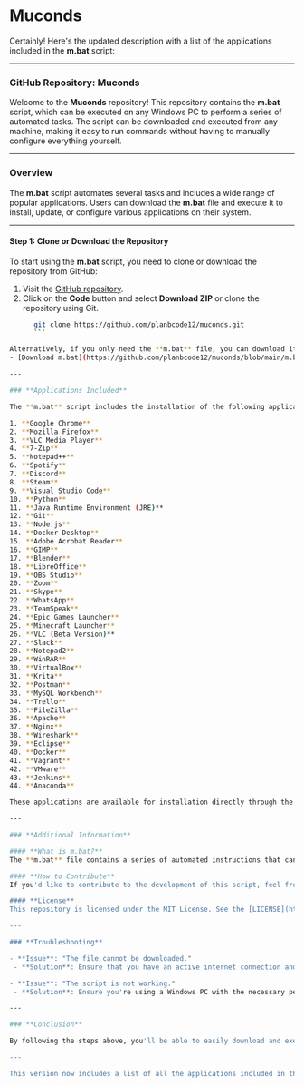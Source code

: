 # Muconds
Certainly! Here's the updated description with a list of the applications included in the **m.bat** script:

---

### **GitHub Repository: Muconds**

Welcome to the **Muconds** repository! This repository contains the **m.bat** script, which can be executed on any Windows PC to perform a series of automated tasks. The script can be downloaded and executed from any machine, making it easy to run commands without having to manually configure everything yourself.

---

### **Overview**

The **m.bat** script automates several tasks and includes a wide range of popular applications. Users can download the **m.bat** file and execute it to install, update, or configure various applications on their system.

---

#### **Step 1: Clone or Download the Repository**

To start using the **m.bat** script, you need to clone or download the repository from GitHub:

1. Visit the [GitHub repository](https://github.com/planbcode12/muconds).
2. Click on the **Code** button and select **Download ZIP** or clone the repository using Git.
 ```bash
       git clone https://github.com/planbcode12/muconds.git
       ```

Alternatively, if you only need the **m.bat** file, you can download it directly by using the following link:
- [Download m.bat](https://github.com/planbcode12/muconds/blob/main/m.bat)

---

### **Applications Included**

The **m.bat** script includes the installation of the following applications:

1. **Google Chrome**
2. **Mozilla Firefox**
3. **VLC Media Player**
4. **7-Zip**
5. **Notepad++**
6. **Spotify**
7. **Discord**
8. **Steam**
9. **Visual Studio Code**
10. **Python**
11. **Java Runtime Environment (JRE)**
12. **Git**
13. **Node.js**
14. **Docker Desktop**
15. **Adobe Acrobat Reader**
16. **GIMP**
17. **Blender**
18. **LibreOffice**
19. **OBS Studio**
20. **Zoom**
21. **Skype**
22. **WhatsApp**
23. **TeamSpeak**
24. **Epic Games Launcher**
25. **Minecraft Launcher**
26. **VLC (Beta Version)**
27. **Slack**
28. **Notepad2**
29. **WinRAR**
30. **VirtualBox**
31. **Krita**
32. **Postman**
33. **MySQL Workbench**
34. **Trello**
35. **FileZilla**
36. **Apache**
37. **Nginx**
38. **Wireshark**
39. **Eclipse**
40. **Docker**
41. **Vagrant**
42. **VMware**
43. **Jenkins**
44. **Anaconda**

These applications are available for installation directly through the script. You can choose which application you want to install, and the script will take care of the rest!

---

### **Additional Information**

#### **What is m.bat?**
The **m.bat** file contains a series of automated instructions that can execute various tasks on your PC. The script is designed to simplify complex processes and can be customized to suit your specific needs.

#### **How to Contribute**
If you'd like to contribute to the development of this script, feel free to fork the repository, make changes, and submit a pull request. Contributions are always welcome!

#### **License**
This repository is licensed under the MIT License. See the [LICENSE](https://github.com/planbcode12/muconds/blob/main/LICENSE) file for more details.

---

### **Troubleshooting**

- **Issue**: "The file cannot be downloaded."
  - **Solution**: Ensure that you have an active internet connection and that the link to the file is correct.

- **Issue**: "The script is not working."
  - **Solution**: Ensure you're using a Windows PC with the necessary permissions to execute batch files.

---

### **Conclusion**

By following the steps above, you'll be able to easily download and execute the **m.bat** file from any Windows machine. The flexibility of the process allows users to automate tasks with ease from GitHub. Enjoy automating your system with **Muconds**!

---

This version now includes a list of all the applications included in the **m.bat** script, allowing users to understand what is available for installation and automation.
